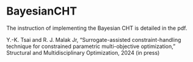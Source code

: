 # BayesianCHT
The instruction of implementing the Bayesian CHT is detailed in the pdf.

Y.-K. Tsai and R. J. Malak Jr, “Surrogate-assisted constraint-handling technique for constrained parametric multi-objective optimization,” Structural and Multidisciplinary Optimization, 2024 (in press)
